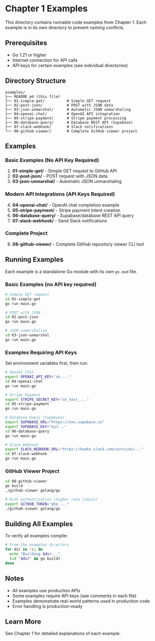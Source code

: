 # Chapter 1 Examples

This directory contains runnable code examples from Chapter 1. Each example is in its own directory to prevent naming conflicts.

## Prerequisites

- Go 1.21 or higher
- Internet connection for API calls
- API keys for certain examples (see individual directories)

## Directory Structure

```
examples/
├── README.md (this file)
├── 01-simple-get/          # Simple GET request
├── 02-post-json/           # POST with JSON data
├── 03-json-unmarshal/      # Automatic JSON unmarshaling
├── 04-openai-chat/         # OpenAI API integration
├── 05-stripe-payment/      # Stripe payment processing
├── 06-database-query/      # Database REST API (Supabase)
├── 07-slack-webhook/       # Slack notifications
└── 08-github-viewer/       # Complete GitHub viewer project
```

## Examples

### Basic Examples (No API Key Required)

1. **01-simple-get/** - Simple GET request to GitHub API
2. **02-post-json/** - POST request with JSON data
3. **03-json-unmarshal/** - Automatic JSON unmarshaling

### Modern API Integrations (API Keys Required)

4. **04-openai-chat/** - OpenAI chat completion example
5. **05-stripe-payment/** - Stripe payment intent creation
6. **06-database-query/** - Supabase/database REST API query
7. **07-slack-webhook/** - Send Slack notifications

### Complete Project

8. **08-github-viewer/** - Complete GitHub repository viewer CLI tool

## Running Examples

Each example is a standalone Go module with its own `go.mod` file.

### Basic Examples (no API key required)

```bash
# Simple GET request
cd 01-simple-get
go run main.go

# POST with JSON
cd 02-post-json
go run main.go

# JSON unmarshaling
cd 03-json-unmarshal
go run main.go
```

### Examples Requiring API Keys

Set environment variables first, then run:

```bash
# OpenAI Chat
export OPENAI_API_KEY="sk-..."
cd 04-openai-chat
go run main.go

# Stripe Payment
export STRIPE_SECRET_KEY="sk_test_..."
cd 05-stripe-payment
go run main.go

# Database Query (Supabase)
export SUPABASE_URL="https://xxx.supabase.co"
export SUPABASE_KEY="eyJ..."
cd 06-database-query
go run main.go

# Slack Webhook
export SLACK_WEBHOOK_URL="https://hooks.slack.com/services/..."
cd 07-slack-webhook
go run main.go
```

### GitHub Viewer Project

```bash
cd 08-github-viewer
go build
./github-viewer golang/go

# With authentication (higher rate limits)
export GITHUB_TOKEN="ghp_..."
./github-viewer golang/go
```

## Building All Examples

To verify all examples compile:

```bash
# From the examples directory
for dir in */; do
  echo "Building $dir..."
  (cd "$dir" && go build)
done
```

## Notes

- All examples use production APIs
- Some examples require API keys (see comments in each file)
- Examples demonstrate real-world patterns used in production code
- Error handling is production-ready

## Learn More

See Chapter 1 for detailed explanations of each example.
